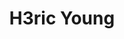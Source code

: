 ---
layout: home
title: "H3ric Young"
description: ————终身就职于Stark Industries<br>程序猿，经常瞎拍照，偶尔篮球，偶尔咖啡，偶尔柠檬茶，对，就是维他那种<br>该博客不定期发布文章，聊技术，聊摄影，聊咖啡，聊NBA
tags: [Jekyll, theme, responsive, blog, template]
image:
  feature: typewriter.jpg
  lemontea: LemonTea.jpg
---
